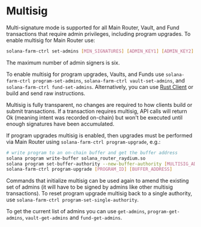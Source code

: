 # Multisig

Multi-signature mode is supported for all Main Router, Vault, and Fund transactions that require admin privileges, including program upgrades. To enable multisig for Main Router use:

```sh
solana-farm-ctrl set-admins [MIN_SIGNATURES] [ADMIN_KEY1] [ADMIN_KEY2]...
```

The maximum number of admin signers is six.

To enable multisig for program upgrades, Vaults, and Funds use `solana-farm-ctrl program-set-admins`, `solana-farm-ctrl vault-set-admins`, and `solana-farm-ctrl fund-set-admins`. Alternatively, you can use [Rust Client](https://github.com/solana-labs/farms/blob/master/docs/rust_client.md) or build and send raw instructions.

Multisig is fully transparent, no changes are required to how clients build or submit transactions. If a transaction requires multisig, API calls will return Ok (meaning intent was recorded on-chain) but won't be executed until enough signatures have been accumulated.

If program upgrades multisig is enabled, then upgrades must be performed via Main Router using `solana-farm-ctrl program-upgrade`, e.g.:

```sh
# write program to an on-chain buffer and get the buffer address
solana program write-buffer solana_router_raydium.so
solana program set-buffer-authority --new-buffer-authority [MULTISIG_ADDRESS] [BUFFER_ADDRESS]
solana-farm-ctrl program-upgrade [PROGRAM_ID] [BUFFER_ADDRESS]
```

Commands that initialize multisig can be used again to amend the existing set of admins (it will have to be signed by admins like other multisig transactions). To reset program upgrade multisig back to a single authority, use `solana-farm-ctrl program-set-single-authority`.

To get the current list of admins you can use `get-admins`, `program-get-admins`, `vault-get-admins` and `fund-get-admins`.
